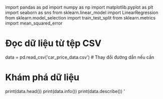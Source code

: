 import pandas as pd
import numpy as np
import matplotlib.pyplot as plt
import seaborn as sns
from sklearn.linear_model import LinearRegression
from sklearn.model_selection import train_test_split
from sklearn.metrics import mean_squared_error

# Đọc dữ liệu từ tệp CSV
data = pd.read_csv('car_price_data.csv')  # Thay đổi đường dẫn nếu cần

# Khám phá dữ liệu
print(data.head())
print(data.info())
print(data.describe())
'






